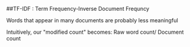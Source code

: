 ##TF-IDF : Term Frequency-Inverse Document Frequncy

Words that appear in many documents are probably less meaningful

Intuitively, our "modified count" becomes: Raw word count/ Document count

